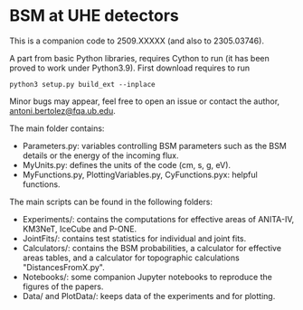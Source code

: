 # BSM at UHE detectors

This is a companion code to 2509.XXXXX (and also to 2305.03746).

A part from basic Python libraries, requires Cython to run (it has been proved to work under Python3.9). First download requires to run

```
python3 setup.py build_ext --inplace 
```

Minor bugs may appear, feel free to open an issue or contact the author, antoni.bertolez@fqa.ub.edu.

The main folder contains:
 - Parameters.py: variables controlling BSM parameters such as the BSM details or the energy of the incoming flux.
 - MyUnits.py: defines the units of the code (cm, s, g, eV).
 - MyFunctions.py, PlottingVariables.py, CyFunctions.pyx: helpful functions.

The main scripts can be found in the following folders:
 - Experiments/: contains the computations for effective areas of ANITA-IV, KM3NeT, IceCube and P-ONE.
 - JointFits/: contains test statistics for individual and joint fits.
 - Calculators/: contains the BSM probabilities, a calculator for effective areas tables, and a calculator for topographic calculations "DistancesFromX.py".
 - Notebooks/: some companion Jupyter notebooks to reproduce the figures of the papers.
 - Data/ and PlotData/: keeps data of the experiments and for plotting.



